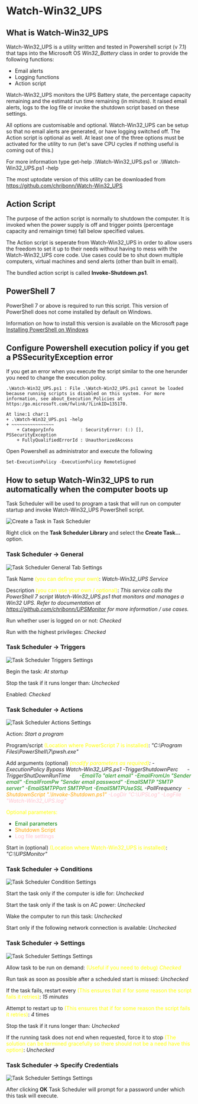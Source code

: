 # Watch-Win32_UPS

## What is Watch-Win32_UPS

Watch-Win32_UPS is a utility written and tested in Powershell script (v 7.1) that taps into the Microsoft OS *Win32_Battery* class in order to provide the following  functions:

* Email alerts 
* Logging functions
* Action script 

Watch-Win32_UPS monitors the UPS Battery state, the percentage capacity remaining and the estimatd run time remaining (in minutes).  It raised email alerts, logs to the log file or invoke the shutdown script based on these settings.

All options are customisable and optional. Watch-Win32_UPS can be setup so that no email alerts are generated, or have logging switched off. The Action script is optional as well. At least one of the three options must be activated for the utility to run (let's save CPU cycles if nothing useful is coming out of this.)

For more information type
    get-help .\Watch-Win32_UPS.ps1
or
    .\Watch-Win32_UPS.ps1 -help

The most uptodate version of this utility can be downloaded from https://github.com/chribonn/Watch-Win32_UPS

## Action Script

The purpose of the action script is normally to shutdown the computer. It is invoked when the power supply is off and trigger points (percentage capacity and remainign time) fall below specified values.

The Action script is seperate from Watch-Win32_UPS in order to allow users the freedom to set it up to their needs without having to mess with the Watch-Win32_UPS core code.  Use cases could be to shut down multiple computers, virtual machines and send alerts (other than built in email).

The bundled action script is called **Invoke-Shutdown.ps1**.

## PowerShell 7

PowerShell 7 or above is required to run this script. This version of PowerShell does not come installed by default on Windows.

Information on how to install this version is available on the  Microsoft page [Installing PowerShell on Windows](https://docs.microsoft.com/en-us/powershell/scripting/install/installing-powershell-core-on-windows?view=powershell-7.1)


## Configure Powershell execution policy if you get a PSSecurityException error

If you get an error when you execute the script similar to the one herunder you need to change the execution policy.

    .\Watch-Win32_UPS.ps1 : File .\Watch-Win32_UPS.ps1 cannot be loaded because running scripts is disabled on this system. For more information, see about_Execution_Policies at https:/go.microsoft.com/fwlink/?LinkID=135170.

    At line:1 char:1
    + .\Watch-Win32_UPS.ps1 -help
    + ~~~~~~~~~~~~~~~~
        + CategoryInfo          : SecurityError: (:) [], PSSecurityException
        + FullyQualifiedErrorId : UnauthorizedAccess
	
Open Powershell as administrator and execute the following

    Set-ExecutionPolicy -ExecutionPolicy RemoteSigned

## How to setup Watch-Win32_UPS to run automatically when the computer boots up

Task Scheduler will be used to program a task that will run on computer startup and invoke Watch-Win32_UPS PowerShell script.

![Create a Task in Task Scheduler](images/TaskScheduler001.png)

Right click on the **Task Scheduler Library** and select the **Create Task...** option.


### Task Scheduler -> General

![Task Scheduler General Tab Settings](images/TaskScheduler002.png)

Task Name <span style="color:yellow">(you can define your own)</span>: *Watch-Win32_UPS Service*  

Description <span style="color:yellow">(you can use your own / optional)</span>: *This service calls the PowerShell 7 script Watch-Win32_UPS.ps1 that monitors and manages a Win32 UPS. Refer to documentation at https://github.com/chribonn/UPSMonitor for more information / use cases.* 

Run whether user is logged on or not: *Checked* 

Run with the highest privileges: *Checked* 


### Task Scheduler -> Triggers

![Task Scheduler Triggers Settings](images/TaskScheduler003.png)

Begin the task: *At startup*

Stop the task if it runs longer than: *Unchecked*

Enabled: *Checked*


### Task Scheduler -> Actions

![Task Scheduler Actions Settings](images/TaskScheduler004.png)

Action: *Start a program*

Program/script <span style="color:yellow">(Location where PowerScript 7 is installed)</span>: *"C:\Program Files\PowerShell\7\pwsh.exe"*

Add arguments (optional) *<span style="color:yellow">(modify parameters as required)</span>: -ExecutionPolicy Bypass Watch-Win32_UPS.ps1 -TriggerShutdownPerc <span style="color:white;bold">85</span> -TriggerShutDownRunTime <span style="color:white;bold">30</span> <span style="color:green">-EmailTo "alert email" -EmailFromUn "Sender email" -EmailFromPw "Sender email password" -EmailSMTP "SMTP server" -EmailSMTPPort SMTPPort -EmailSMTPUseSSL</span> -PollFrequency <span style="color:white;bold">5</span> <span style="color:orange">-ShutdownScript ".\\Invoke-Shutdown.ps1"</span> <span style="color:pink">-LogDir "C:\\UPSLog" -LogFile "Watch-Win32_UPS.log"</span>*

<span style="color:yellow">Optional parameters: </span>

* <span style="color:green">Email parameters</span>
* <span style="color:orange">Shutdown Script</span>
* <span style="color:pink">Log file settings</span>

Start in (optional) <span style="color:yellow">(Location where Watch-Win32_UPS is installed)</span>: *"C:\UPSMonitor"* 


### Task Scheduler -> Conditions

![Task Scheduler Condition Settings](images/TaskScheduler005.png)

Start the task only if the computer is idle for: *Unchecked* 

Start the task only if the task is on AC power: *Unchecked* 

Wake the computer to run this task: *Unchecked* 

Start only if the following network connection is available: *Unchecked* 


### Task Scheduler -> Settings

![Task Scheduler Settings Settings](images/TaskScheduler006.png)

Allow task to be run on demand: <span style="color:yellow">(Useful if you need to debug)<span> *Checked* 

Run task as soon as possible after a scheduled start is missed: *Unchecked* 

If the task fails, restart every <span style="color:yellow">(This ensures that if for some reason the script fails it retries)</span>: *15 minutes* 

Attempt to restart up to <span style="color:yellow">(This ensures that if for some reason the script fails it retries)</span>: *4* times

Stop the task if it runs longer than: *Unchecked* 

If the running task does not end when requested, force it to stop <span style="color:yellow">(The solution can be termined gracefully so there should not be a need have this option)</span>: *Unchecked* 


### Task Scheduler -> Specify Credentials

![Task Scheduler Settings Settings](images/TaskScheduler007.png)

After clicking **OK** Task Scheduler will prompt for a password under which this task will execute.

